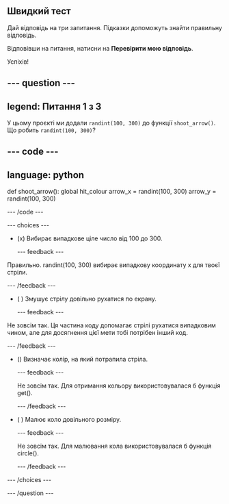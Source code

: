 ## Швидкий тест

Дай відповідь на три запитання. Підказки допоможуть знайти правильну відповідь.

Відповівши на питання, натисни на **Перевірити мою відповідь**.

Успіхів!

--- question ---
---
legend: Питання 1 з 3
---
У цьому проєкті ми додали `randint(100, 300)` до функції `shoot_arrow()`. Що робить `randint(100, 300)`?

--- code ---
---
language: python
---

def shoot_arrow(): global hit_colour arrow_x = randint(100, 300) arrow_y = randint(100, 300)

--- /code ---

--- choices ---

- (x) Вибирає випадкове ціле число від 100 до 300.

  --- feedback ---

Правильно. randint(100, 300) вибирає випадкову координату x для твоєї стріли.

  --- /feedback ---

- ( ) Змушує стрілу довільно рухатися по екрану.

  --- feedback ---

Не зовсім так. Ця частина коду допомагає стрілі рухатися випадковим чином, але для досягнення цієї мети тобі потрібен інший код.

  --- /feedback ---

- () Визначає колір, на який потрапила стріла.

  --- feedback ---

  Не зовсім так. Для отримання кольору використовувалася б функція get().

  --- /feedback ---

- ( ) Малює коло довільного розміру.

  --- feedback ---

  Не зовсім так. Для малювання кола використовувалася б функція circle().

  --- /feedback ---

--- /choices ---

--- /question ---
